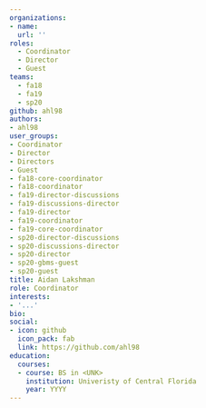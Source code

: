 ```yaml
---
organizations:
- name:
  url: ''
roles:
  - Coordinator
  - Director
  - Guest
teams:
  - fa18
  - fa19
  - sp20
github: ahl98
authors:
- ahl98
user_groups:
- Coordinator
- Director
- Directors
- Guest
- fa18-core-coordinator
- fa18-coordinator
- fa19-director-discussions
- fa19-discussions-director
- fa19-director
- fa19-coordinator
- fa19-core-coordinator
- sp20-director-discussions
- sp20-discussions-director
- sp20-director
- sp20-gbms-guest
- sp20-guest
title: Aidan Lakshman
role: Coordinator
interests:
- '...'
bio:
social:
- icon: github
  icon_pack: fab
  link: https://github.com/ahl98
education:
  courses:
  - course: BS in <UNK>
    institution: Univeristy of Central Florida
    year: YYYY
---
```

